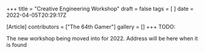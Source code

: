 +++
title = "Creative Engineering Workshop"
draft = false
tags = [ ]
date = 2022-04-05T20:29:17Z

[Article]
contributors = ["The 64th Gamer"]
gallery = []
+++
TODO:

The new workshop being moved into for 2022. Address will be here when it is found